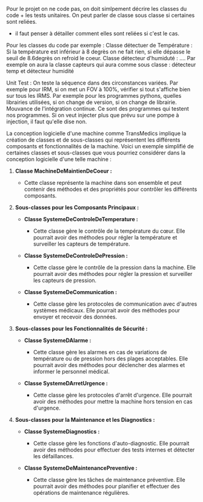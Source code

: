 Pour le projet on ne code pas, on doit simlpement décrire les classes du code + les tests unitaires. On peut parler de classe sous classe si certaines sont reliées. 
+ il faut penser à détailler comment elles sont reliées si c'est le cas. 

Pour les classes du code par exemple : 
Classe détectuer de Température : Si la température est inférieur à 8 degrès on ne fait rien, si elle dépasse le seuil de 8.6degrès on refroid le coeur. 
Classe détecteur d'humiduté : ....
Par exemple on aura la classe capteurs qui aura comme sous classe : détecteur temp et détecteur humidité

Unit Test : On teste la séquence dans des circonstances variées. Par exemple pour IRM, si on met un FOV à 100%, vérifier si tout s'affiche bien sur tous les IRMS.
Par exemple pour les programmes pythons, quelles librairies utilisées, si on change de version, si on change de librairie. Mouvance de l'intégration continue.
Ce sont des programmes qui testent nos programmes.
Si on veut injecter plus que prévu sur une pompe à injection, il faut qu'elle dise non. 

La conception logicielle d'une machine comme TransMedics implique la création de classes et de sous-classes qui représentent les différents composants et fonctionnalités de la machine. Voici un exemple simplifié de certaines classes et sous-classes que vous pourriez considérer dans la conception logicielle d'une telle machine :

1. **Classe MachineDeMaintienDeCoeur :**
   - Cette classe représente la machine dans son ensemble et peut contenir des méthodes et des propriétés pour contrôler les différents composants.

2. **Sous-classes pour les Composants Principaux :**
   - **Classe SystemeDeControleDeTemperature :**
     - Cette classe gère le contrôle de la température du cœur. Elle pourrait avoir des méthodes pour régler la température et surveiller les capteurs de température.

   - **Classe SystemeDeControleDePression :**
     - Cette classe gère le contrôle de la pression dans la machine. Elle pourrait avoir des méthodes pour régler la pression et surveiller les capteurs de pression.

   - **Classe SystemeDeCommunication :**
     - Cette classe gère les protocoles de communication avec d'autres systèmes médicaux. Elle pourrait avoir des méthodes pour envoyer et recevoir des données.

3. **Sous-classes pour les Fonctionnalités de Sécurité :**
   - **Classe SystemeDAlarme :**
     - Cette classe gère les alarmes en cas de variations de température ou de pression hors des plages acceptables. Elle pourrait avoir des méthodes pour déclencher des alarmes et informer le personnel médical.

   - **Classe SystemeDArretUrgence :**
     - Cette classe gère les protocoles d'arrêt d'urgence. Elle pourrait avoir des méthodes pour mettre la machine hors tension en cas d'urgence.

4. **Sous-classes pour la Maintenance et les Diagnostics :**
   - **Classe SystemeDiagnostics :**
     - Cette classe gère les fonctions d'auto-diagnostic. Elle pourrait avoir des méthodes pour effectuer des tests internes et détecter les défaillances.

   - **Classe SystemeDeMaintenancePreventive :**
     - Cette classe gère les tâches de maintenance préventive. Elle pourrait avoir des méthodes pour planifier et effectuer des opérations de maintenance régulières.
